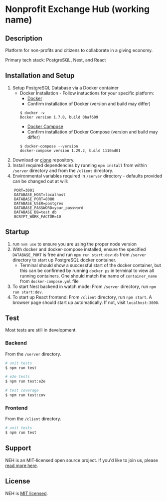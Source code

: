 # Nonprofit Exchange Hub (working name)

## Description 
Platform for non-profits and citizens to collaborate in a giving economy.

Primary tech stack: PostgreSQL, Nest, and React

## Installation and Setup

1. Setup PostgreSQL Database via a Docker container
    * Docker Installation - Follow instuctions for your specific platform:
        * [Docker](https://docs.docker.com/get-docker/)
        * Confirm installation of Docker (version and build may differ)
        ```
        $ docker -v
        Docker version 1.7.0, build 0baf609
        ```
        * [Docker Compose](https://docs.docker.com/compose/install/)
        * Confirm installation of Docker Compose (version and build may differ)
        ```
        $ docker-compose --version
        docker-compose version 1.29.2, build 1110ad01
        ```
2. Download or [clone](https://docs.github.com/en/github/creating-cloning-and-archiving-repositories/cloning-a-repository-from-github/cloning-a-repository) repository.
4. Install required dependencies by running `npm install` from within `/server` directory and from the `/client` directory.
3. Environmental variables required in `/server` directory - defaults provided can be changed out at will:

```
    PORT=3001
    DATABASE_HOST=localhost
    DATABASE_PORT=8080
    DATABASE_USER=postgres
    DATABASE_PASSWORD=your_password
    DATABASE_DB=test_db
    BCRYPT_WORK_FACTOR=10   
```

## Startup

1. run `nvm use` to ensure you are using the proper node version
2. With docker and docker-compose installed, ensure the specified `DATABASE_PORT` is free and run `npm run start:dev:db` from `/server` directory to start up PostgreSQL docker container.
    * Terminal should show a successful start of the docker container, but this can be confirmed by running `docker ps` in terminal to view all running containers. One should match the name of `container_name` from `docker-compose.yml` file
3. To start Nest backend in watch mode: From `/server` directory, run `npm run start:dev`.
4. To start up React frontend: From `/client` directory, run `npm start`. A browser page should start up automatically. If not, visit `localhost:3000`.

## Test
Most tests are still in development.
### Backend
From the `/server` directory.
```bash
# unit tests
$ npm run test

# e2e tests
$ npm run test:e2e

# test coverage
$ npm run test:cov
```
### Frontend
From the `/client` directory.
```bash
# unit tests
$ npm run test
```

## Support

NEH is an MIT-licensed open source project. If you'd like to join us, please [read more here](https://www.democracylab.org/projects/486).

## License

NEH is [MIT licensed](LICENSE).

